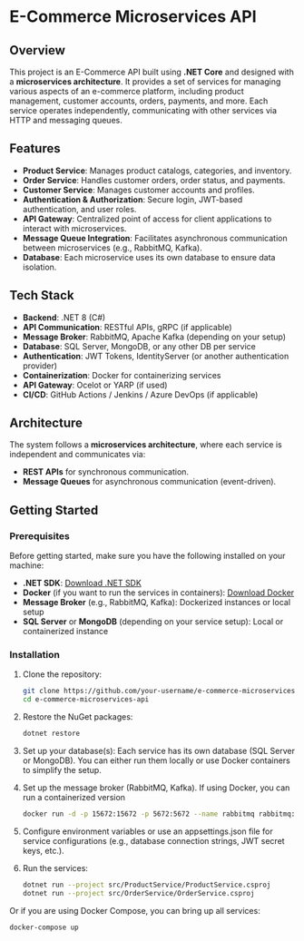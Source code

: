 # E-Commerce Microservices API

## Overview

This project is an E-Commerce API built using **.NET Core** and designed with a **microservices architecture**. It provides a set of services for managing various aspects of an e-commerce platform, including product management, customer accounts, orders, payments, and more. Each service operates independently, communicating with other services via HTTP and messaging queues.

## Features

- **Product Service**: Manages product catalogs, categories, and inventory.
- **Order Service**: Handles customer orders, order status, and payments.
- **Customer Service**: Manages customer accounts and profiles.
- **Authentication & Authorization**: Secure login, JWT-based authentication, and user roles.
- **API Gateway**: Centralized point of access for client applications to interact with microservices.
- **Message Queue Integration**: Facilitates asynchronous communication between microservices (e.g., RabbitMQ, Kafka).
- **Database**: Each microservice uses its own database to ensure data isolation.
  
## Tech Stack

- **Backend**: .NET 8 (C#)
- **API Communication**: RESTful APIs, gRPC (if applicable)
- **Message Broker**: RabbitMQ, Apache Kafka (depending on your setup)
- **Database**: SQL Server, MongoDB, or any other DB per service
- **Authentication**: JWT Tokens, IdentityServer (or another authentication provider)
- **Containerization**: Docker for containerizing services
- **API Gateway**: Ocelot or YARP (if used)
- **CI/CD**: GitHub Actions / Jenkins / Azure DevOps (if applicable)
  
## Architecture

The system follows a **microservices architecture**, where each service is independent and communicates via:

- **REST APIs** for synchronous communication.
- **Message Queues** for asynchronous communication (event-driven).

## Getting Started

### Prerequisites

Before getting started, make sure you have the following installed on your machine:

- **.NET SDK**: [Download .NET SDK](https://dotnet.microsoft.com/download)
- **Docker** (if you want to run the services in containers): [Download Docker](https://www.docker.com/products/docker-desktop)
- **Message Broker** (e.g., RabbitMQ, Kafka): Dockerized instances or local setup
- **SQL Server** or **MongoDB** (depending on your service setup): Local or containerized instance
  
### Installation

1. Clone the repository:

   ```bash
   git clone https://github.com/your-username/e-commerce-microservices-api.git
   cd e-commerce-microservices-api

2. Restore the NuGet packages:

   ```bash
   dotnet restore

3. Set up your database(s):  Each service has its own database (SQL Server or MongoDB). You can either run them locally or use Docker containers to simplify the setup.

4. Set up the message broker (RabbitMQ, Kafka). If using Docker, you can run a containerized version

   ```bash
   docker run -d -p 15672:15672 -p 5672:5672 --name rabbitmq rabbitmq:management

5. Configure environment variables or use an appsettings.json file for service configurations (e.g., database connection strings, JWT secret keys, etc.).

6. Run the services:

   ```bash
   dotnet run --project src/ProductService/ProductService.csproj
   dotnet run --project src/OrderService/OrderService.csproj

  Or if you are using Docker Compose, you can bring up all services:
   
   ```bash
   docker-compose up
